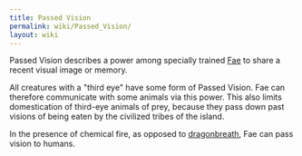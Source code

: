 ```yaml
---
title: Passed Vision
permalink: wiki/Passed_Vision/
layout: wiki
---
```


Passed Vision describes a power among specially trained
[Fae](/wiki/Fae "wikilink") to share a recent visual image or memory.

All creatures with a "third eye" have some form of Passed Vision. Fae
can therefore communicate with some animals via this power. This also
limits domestication of third-eye animals of prey, because they pass
down past visions of being eaten by the civilized tribes of the island.

In the presence of chemical fire, as opposed to
[dragonbreath](dragonbreath "wikilink"), Fae can pass vision to humans.
